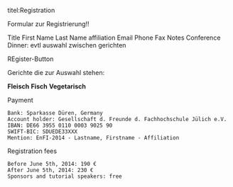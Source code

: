 titel:Registration

Formular zur Registrierung!!

Title
First Name
Last Name
affiliation
Email
Phone
Fax
Notes
Conference Dinner: evtl auswahl zwischen gerichten

REgister-Button


Gerichte die zur Auswahl stehen:

**Fleisch**
**Fisch**
**Vegetarisch**


Payment

    Bank: Sparkasse Düren, Germany
    Account holder: Gesellschaft d. Freunde d. Fachhochschule Jülich e.V.
    IBAN: DE66 3955 0110 0003 9025 90
    SWIFT-BIC: SDUEDE33XXX
    Mention: EnFI-2014 - Lastname, Firstname - Affiliation

Registration fees

    Before June 5th, 2014: 190 €
    After June 5th, 2014: 230 €
    Sponsors and tutorial speakers: free
